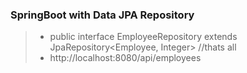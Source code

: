 ### SpringBoot with Data JPA Repository
>- public interface EmployeeRepository extends JpaRepository<Employee, Integer> //thats all
>- http://localhost:8080/api/employees